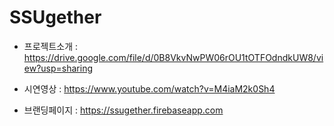 # SSUgether

* 프로젝트소개 :
https://drive.google.com/file/d/0B8VkvNwPW06rOU1tOTFOdndkUW8/view?usp=sharing

* 시연영상 :
https://www.youtube.com/watch?v=M4iaM2k0Sh4

* 브랜딩페이지 : 
https://ssugether.firebaseapp.com

